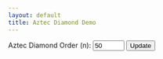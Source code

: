 ```yaml
---
layout: default
title: Aztec Diamond Demo
---
```


<script src="https://d3js.org/d3.v7.min.js"></script>
<!-- Load only one Emscripten module -->
<script src="/js/2025-02-02-aztec-uniform.js"></script>

<!-- Controls to change n -->
<div style="margin-bottom: 10px;">
  <label for="n-input">Aztec Diamond Order (n): </label>
  <!-- Updated input: starting value 50, even numbers only (step=2), three-digit window (size=3), maximum 200 -->
  <input id="n-input" type="number" value="50" min="2" step="2" max="200" size="3">
  <button id="update-btn">Update</button>
</div>

<!-- Progress indicator (polling progress from the C++ code via getProgress) -->
<div id="progress-indicator" style="margin-bottom: 10px; font-weight: bold;"></div>

<svg id="aztec-svg" width="800" height="800"></svg>
<script>
Module.onRuntimeInitialized = async function() {
  // Wrap exported functions asynchronously.
  const simulateAztec = Module.cwrap('simulateAztec', 'number', ['number'], {async: true});
  const freeString = Module.cwrap('freeString', null, ['number']);
  const getProgress = Module.cwrap('getProgress', 'number', []);

  const svg = d3.select("#aztec-svg");
  const progressElem = document.getElementById("progress-indicator");
  let progressInterval;

  // Start polling the progress counter from C++.
  function startProgressPolling() {
    progressElem.innerText = "Sampling... (0%)";
    progressInterval = setInterval(() => {
      const progress = getProgress();
      progressElem.innerText = "Sampling... (" + progress + "%)";
      if (progress >= 100) {
        clearInterval(progressInterval);
      }
    }, 100);
  }

  // Update the visualization for a given n.
  async function updateVisualization(n) {
    // Clear any previous simulation.
    svg.selectAll("g").remove();
    // Start the progress indicator.
    startProgressPolling();

    // Await the asynchronous simulation.
    const ptr = await simulateAztec(n);
    const jsonStr = Module.UTF8ToString(ptr);
    freeString(ptr);

    let dominoes;
    try {
      dominoes = JSON.parse(jsonStr);
    } catch (e) {
      console.error("Error parsing JSON:", e, jsonStr);
      progressElem.innerText = "Error during sampling";
      clearInterval(progressInterval);
      return;
    }

    // Compute bounding box of dominoes.
    const minX = d3.min(dominoes, d => d.x);
    const minY = d3.min(dominoes, d => d.y);
    const maxX = d3.max(dominoes, d => d.x + d.w);
    const maxY = d3.max(dominoes, d => d.y + d.h);
    const widthDominoes = maxX - minX;
    const heightDominoes = maxY - minY;

    // Get SVG dimensions.
    const svgWidth = +svg.attr("width");
    const svgHeight = +svg.attr("height");
    const scale = Math.min(svgWidth / widthDominoes, svgHeight / heightDominoes) * 0.9;
    const translateX = (svgWidth - widthDominoes * scale) / 2 - minX * scale;
    const translateY = (svgHeight - heightDominoes * scale) / 2 - minY * scale;

    // Append a group for the dominoes.
    const group = svg.append("g")
                     .attr("transform", "translate(" + translateX + "," + translateY + ") scale(" + scale + ")");

    // Render each domino piece.
    group.selectAll("rect")
         .data(dominoes)
         .enter()
         .append("rect")
         .attr("x", d => d.x)
         .attr("y", d => d.y)
         .attr("width", d => d.w)
         .attr("height", d => d.h)
         .attr("fill", d => d.color)
         .attr("stroke", "#000")
         .attr("stroke-width", 0.5);

    // Clear progress indicator once done.
    progressElem.innerText = "";
  }

  // Setup the update button.
  document.getElementById("update-btn").addEventListener("click", () => {
    const inputField = document.getElementById("n-input");
    const n = parseInt(inputField.value, 10);

    // Check for a valid positive even number.
    if (isNaN(n) || n < 2) {
      alert("Please enter a valid positive even number for n (n ≥ 2).");
      return;
    }
    if (n % 2 !== 0) {
      alert("Please enter an even number for n.");
      return;
    }
    if (n > 200) {
      alert("Please enter a number no greater than 200.");
      return;
    }
    updateVisualization(n);
  });

  // Run an initial simulation.
  const initialN = parseInt(document.getElementById("n-input").value, 10);
  updateVisualization(initialN);
};
</script>
